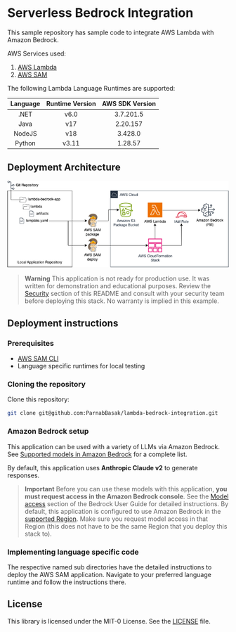 # Serverless Bedrock Integration
This sample repository has sample code to integrate AWS Lambda with Amazon Bedrock.

AWS Services used:
1. [AWS Lambda](https://aws.amazon.com/lambda/)
2. [AWS SAM](https://aws.amazon.com/serverless/sam/)

The following Lambda Language Runtimes are supported:

| Language | Runtime Version    | AWS SDK Version |
| :---:   | :---: | :---: |
| .NET  | v6.0   | 3.7.201.5 |
| Java | v17 | 2.20.157 |
| NodeJS | v18 | 3.428.0 |
| Python | v3.11 | 1.28.57 |

## Deployment Architecture

![Serverless Bedrpck Integration architecture](aws-sam-deployments.png "Serverless Bedrpck Integration architecture")

> **Warning**
> This application is not ready for production use. It was written for demonstration and educational purposes. Review the [Security](#security) section of this README and consult with your security team before deploying this stack. No warranty is implied in this example.

## Deployment instructions

### Prerequisites

- [AWS SAM CLI](https://docs.aws.amazon.com/serverless-application-model/latest/developerguide/install-sam-cli.html)
- Language specific runtimes for local testing

### Cloning the repository

Clone this repository:

```bash
git clone git@github.com:ParnabBasak/lambda-bedrock-integration.git
```

### Amazon Bedrock setup

This application can be used with a variety of LLMs via Amazon Bedrock. See [Supported models in Amazon Bedrock](https://docs.aws.amazon.com/bedrock/latest/userguide/what-is-service.html#models-supported) for a complete list.

By default, this application uses **Anthropic Claude v2** to generate responses.

> **Important**
> Before you can use these models with this application, **you must request access in the Amazon Bedrock console**. See the [Model access](https://docs.aws.amazon.com/bedrock/latest/userguide/model-access.html) section of the Bedrock User Guide for detailed instructions.
> By default, this application is configured to use Amazon Bedrock in the [supported Region](https://docs.aws.amazon.com/bedrock/latest/userguide/endpointsTable.html). Make sure you request model access in that Region (this does not have to be the same Region that you deploy this stack to).

### Implementing language specific code

The respective named sub directories have the detailed instructions to deploy the AWS SAM application. Navigate to your preferred language runtime and follow the instructions there.

## License

This library is licensed under the MIT-0 License. See the [LICENSE](LICENSE) file.